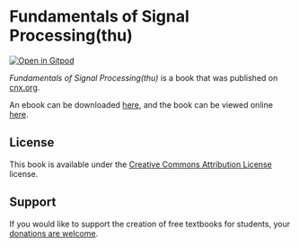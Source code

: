 # Fundamentals of Signal Processing(thu)

[![Open in Gitpod](https://gitpod.io/button/open-in-gitpod.svg)](https://gitpod.io/from-referrer/)

_Fundamentals of Signal Processing(thu)_ is a book that was published on [cnx.org](https://cnx.org/).

An ebook can be downloaded [here](https://github.com/cnx-user-books/cnxbook-fundamentals-of-signal-processing-thu/releases/latest), and the book can be viewed online [here](https://github.com/cnx-user-books/cnxbook-fundamentals-of-signal-processing-thu/releases/latest).

## License
This book is available under the [Creative Commons Attribution License](./LICENSE) license.

## Support
If you would like to support the creation of free textbooks for students, your [donations are welcome](https://riceconnect.rice.edu/donation/support-openstax-banner).
